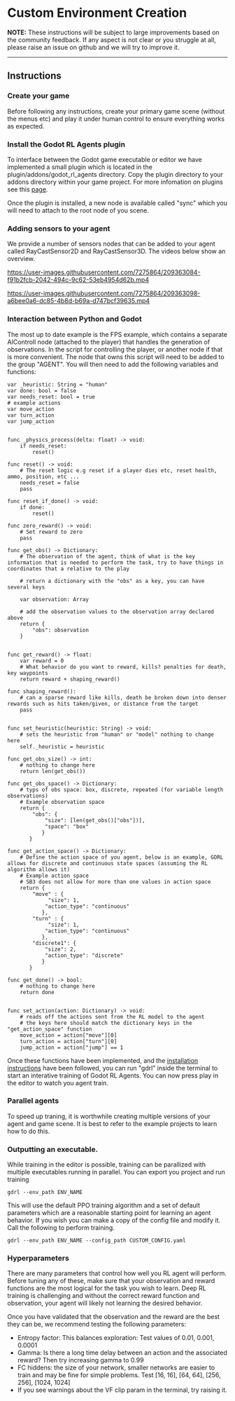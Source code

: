 # Custom Environment Creation

**NOTE:** These instructions will be subject to large improvements based on the community feedback. If any aspect is not clear or you struggle at all, please raise an issue on github and we will try to improve it.

- - -

## Instructions

### Create your game

Before following any instructions, create your primary game scene (without the menus etc) and play it under human control to ensure everything works as expected.

### Install the Godot RL Agents plugin

To interface between the Godot game executable or editor we have implemented a small plugin which is located in the plugin/addons/godot\_rl\_agents directory. Copy the plugin directory to your addons directory within your game project. For more infomation on plugins see this [page](https://docs.godotengine.org/en/stable/tutorials/plugins/editor/installing_plugins.html).

Once the plugin is installed, a new node is available called "sync" which you will need to attach to the root node of you scene.

### Adding sensors to your agent

We provide a number of sensors nodes that can be added to your agent called RayCastSensor2D and RayCastSensor3D. The videos below show an overview.

https://user-images.githubusercontent.com/7275864/209363084-f91b2fcb-2042-494c-9c62-53eb4954d62b.mp4

https://user-images.githubusercontent.com/7275864/209363098-a6bee0a6-dc85-4b8d-b69a-d747bcf39635.mp4

### Interaction between Python and Godot

The most up to date example is the FPS example, which contains a separate AIControll node (attached to the player) that handles the generation of observations.
In the script for controlling the player, or another node if that is more convenient. The node that owns this script will need to be added to the group "AGENT". You will then need to add the following variables and functions:

```
var _heuristic: String = "human"
var done: bool = false
var needs_reset: bool = true
# example actions
var move_action
var turn_action
var jump_action


func _physics_process(delta: float) -> void:
    if needs_reset:
        reset()

func reset() -> void:
    # The reset logic e.g reset if a player dies etc, reset health, ammo, position, etc ...
    needs_reset = false
    pass

func reset_if_done() -> void:
    if done:
        reset()

func zero_reward() -> void:
    # Set reward to zero
    pass

func get_obs() -> Dictionary:
    # The observation of the agent, think of what is the key information that is needed to perform the task, try to have things in coordinates that a relative to the play

    # return a dictionary with the "obs" as a key, you can have several keys
    
    var observation: Array

    # add the observation values to the observation array declared above
    return {
        "obs": observation
    }


func get_reward() -> float:
    var reward = 0
    # What behavior do you want to reward, kills? penalties for death, key waypoints
    return reward + shaping_reward()

func shaping_reward():
    # can a sparse reward like kills, death be broken down into denser rewards such as hits taken/given, or distance from the target
    pass


func set_heuristic(heuristic: String) -> void:
    # sets the heuristic from "human" or "model" nothing to change here
    self._heuristic = heuristic

func get_obs_size() -> int:
    # nothing to change here
    return len(get_obs())

func get_obs_space() -> Dictionary:
    # typs of obs space: box, discrete, repeated (for variable length observations)
    # Example observation space
    return {
        "obs": {
            "size": [len(get_obs()["obs"])],
            "space": "box"
           }
       }

func get_action_space() -> Dictionary:
    # Define the action space of you agent, below is an example, GDRL allows for discrete and continuous state spaces (assuming the RL algorithm allows it)
    # Example action space
    # SB3 does not allow for more than one values in action space
    return {
        "move" : {
             "size": 1,
            "action_type": "continuous"
           },
        "turn" : {
             "size": 1,
            "action_type": "continuous"
           },
        "discrete1": {
            "size": 2,
            "action_type": "discrete"
           }
       }

func get_done() -> bool:
    # nothing to change here
    return done


func set_action(action: Dictionary) -> void:
    # reads off the actions sent from the RL model to the agent
    # the keys here should match the dictionary keys in the "get_action_space" function
    move_action = action["move"][0]
    turn_action = action["turn"][0]
    jump_action = action["jump"] == 1
```

Once these functions have been implemented, and the [installation instructions](../docs/INSTALLATION.md) have been followed, you can run "gdrl" inside the terminal to start an interative training of Godot RL Agents. You can now press play in the editor to watch you agent train.

### Parallel agents

To speed up traning, it is worthwhile creating multiple versions of your agent and game scene. It is best to refer to the example projects to learn how to do this.

### Outputting an executable.

While training in the editor is possible, training can be parallized with multiple executables running in parallel. You can export you project and run training

```
gdrl --env_path ENV_NAME
```

This will use the default PPO training algorithm and a set of default parameters which are a reasonable starting point for learning an agent behavior. If you wish you can make a copy of the config file and modify it. Call the following to perform training.

```
gdrl --env_path ENV_NAME --config_path CUSTOM_CONFIG.yaml
```

### Hyperparameters

There are many parameters that control how well you RL agent will perform. Before tuning any of these, make sure that your observation and reward functions are the most logical for the task you wish to learn. Deep RL training is challenging and without the correct reward function and observation, your agent will likely not learning the desired behavior.

Once you have validated that the observation and the reward are the best they can be, we recommend testing the following parameters:

* Entropy factor: This balances exploration: Test values of 0.01, 0.001, 0.0001
* Gamma: Is there a long time delay between an action and the associated reward? Then try increasing gamma to 0.99
* FC hiddens: the size of your network, smaller networks are easier to train and may be fine for simple problems. Test [16, 16], [64, 64], [256, 256], [1024, 1024]
* If you see warnings about the VF clip param in the terminal, try raising it.

